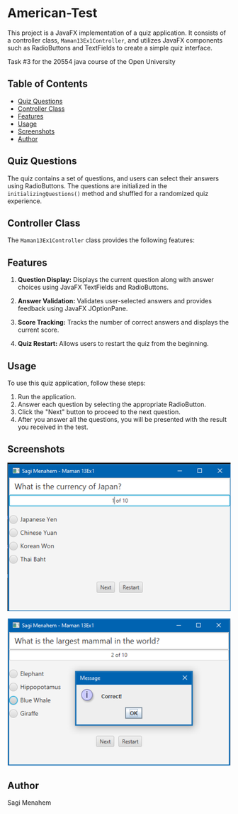 # American-Test

This project is a JavaFX implementation of a quiz application. It consists of a controller class, `Maman13Ex1Controller`, and utilizes JavaFX components such as RadioButtons and TextFields to create a simple quiz interface.

Task #3 for the 20554 java course of the Open University

## Table of Contents

* [Quiz Questions](#quiz-questions)
* [Controller Class](#controller-class)
* [Features](#features)
* [Usage](#usage)
* [Screenshots](#screenshots)
* [Author](#author)

## Quiz Questions

The quiz contains a set of questions, and users can select their answers using RadioButtons. The questions are initialized in the `initializingQuestions()` method and shuffled for a randomized quiz experience.

## Controller Class

The `Maman13Ex1Controller` class provides the following features:

## Features

1.  **Question Display:** Displays the current question along with answer choices using JavaFX TextFields and RadioButtons.

2.  **Answer Validation:** Validates user-selected answers and provides feedback using JavaFX JOptionPane.

3.  **Score Tracking:** Tracks the number of correct answers and displays the current score.

4.  **Quiz Restart:** Allows users to restart the quiz from the beginning.

## Usage

To use this quiz application, follow these steps:

1.  Run the application.
2.  Answer each question by selecting the appropriate RadioButton.
3.  Click the "Next" button to proceed to the next question.
4.  After you answer all the questions, you will be presented with the result you received in the test.

## Screenshots

![Image1](Images/image1.png)

![Image2](Images/image2.png)

## Author

Sagi Menahem
